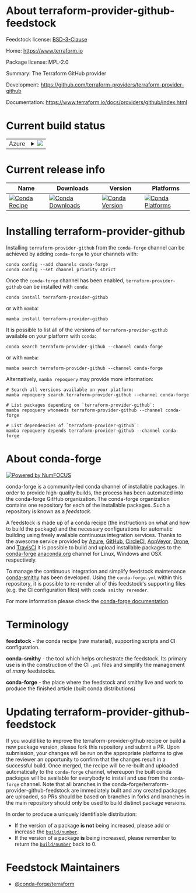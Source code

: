 About terraform-provider-github-feedstock
=========================================

Feedstock license: [BSD-3-Clause](https://github.com/conda-forge/terraform-provider-github-feedstock/blob/main/LICENSE.txt)

Home: https://www.terraform.io

Package license: MPL-2.0

Summary: The Terraform GitHub provider

Development: https://github.com/terraform-providers/terraform-provider-github

Documentation: https://www.terraform.io/docs/providers/github/index.html

Current build status
====================


<table>
    
  <tr>
    <td>Azure</td>
    <td>
      <details>
        <summary>
          <a href="https://dev.azure.com/conda-forge/feedstock-builds/_build/latest?definitionId=2019&branchName=main">
            <img src="https://dev.azure.com/conda-forge/feedstock-builds/_apis/build/status/terraform-provider-github-feedstock?branchName=main">
          </a>
        </summary>
        <table>
          <thead><tr><th>Variant</th><th>Status</th></tr></thead>
          <tbody><tr>
              <td>linux_64</td>
              <td>
                <a href="https://dev.azure.com/conda-forge/feedstock-builds/_build/latest?definitionId=2019&branchName=main">
                  <img src="https://dev.azure.com/conda-forge/feedstock-builds/_apis/build/status/terraform-provider-github-feedstock?branchName=main&jobName=linux&configuration=linux%20linux_64_" alt="variant">
                </a>
              </td>
            </tr><tr>
              <td>osx_64</td>
              <td>
                <a href="https://dev.azure.com/conda-forge/feedstock-builds/_build/latest?definitionId=2019&branchName=main">
                  <img src="https://dev.azure.com/conda-forge/feedstock-builds/_apis/build/status/terraform-provider-github-feedstock?branchName=main&jobName=osx&configuration=osx%20osx_64_" alt="variant">
                </a>
              </td>
            </tr><tr>
              <td>win_64</td>
              <td>
                <a href="https://dev.azure.com/conda-forge/feedstock-builds/_build/latest?definitionId=2019&branchName=main">
                  <img src="https://dev.azure.com/conda-forge/feedstock-builds/_apis/build/status/terraform-provider-github-feedstock?branchName=main&jobName=win&configuration=win%20win_64_" alt="variant">
                </a>
              </td>
            </tr>
          </tbody>
        </table>
      </details>
    </td>
  </tr>
</table>

Current release info
====================

| Name | Downloads | Version | Platforms |
| --- | --- | --- | --- |
| [![Conda Recipe](https://img.shields.io/badge/recipe-terraform--provider--github-green.svg)](https://anaconda.org/conda-forge/terraform-provider-github) | [![Conda Downloads](https://img.shields.io/conda/dn/conda-forge/terraform-provider-github.svg)](https://anaconda.org/conda-forge/terraform-provider-github) | [![Conda Version](https://img.shields.io/conda/vn/conda-forge/terraform-provider-github.svg)](https://anaconda.org/conda-forge/terraform-provider-github) | [![Conda Platforms](https://img.shields.io/conda/pn/conda-forge/terraform-provider-github.svg)](https://anaconda.org/conda-forge/terraform-provider-github) |

Installing terraform-provider-github
====================================

Installing `terraform-provider-github` from the `conda-forge` channel can be achieved by adding `conda-forge` to your channels with:

```
conda config --add channels conda-forge
conda config --set channel_priority strict
```

Once the `conda-forge` channel has been enabled, `terraform-provider-github` can be installed with `conda`:

```
conda install terraform-provider-github
```

or with `mamba`:

```
mamba install terraform-provider-github
```

It is possible to list all of the versions of `terraform-provider-github` available on your platform with `conda`:

```
conda search terraform-provider-github --channel conda-forge
```

or with `mamba`:

```
mamba search terraform-provider-github --channel conda-forge
```

Alternatively, `mamba repoquery` may provide more information:

```
# Search all versions available on your platform:
mamba repoquery search terraform-provider-github --channel conda-forge

# List packages depending on `terraform-provider-github`:
mamba repoquery whoneeds terraform-provider-github --channel conda-forge

# List dependencies of `terraform-provider-github`:
mamba repoquery depends terraform-provider-github --channel conda-forge
```


About conda-forge
=================

[![Powered by
NumFOCUS](https://img.shields.io/badge/powered%20by-NumFOCUS-orange.svg?style=flat&colorA=E1523D&colorB=007D8A)](https://numfocus.org)

conda-forge is a community-led conda channel of installable packages.
In order to provide high-quality builds, the process has been automated into the
conda-forge GitHub organization. The conda-forge organization contains one repository
for each of the installable packages. Such a repository is known as a *feedstock*.

A feedstock is made up of a conda recipe (the instructions on what and how to build
the package) and the necessary configurations for automatic building using freely
available continuous integration services. Thanks to the awesome service provided by
[Azure](https://azure.microsoft.com/en-us/services/devops/), [GitHub](https://github.com/),
[CircleCI](https://circleci.com/), [AppVeyor](https://www.appveyor.com/),
[Drone](https://cloud.drone.io/welcome), and [TravisCI](https://travis-ci.com/)
it is possible to build and upload installable packages to the
[conda-forge](https://anaconda.org/conda-forge) [anaconda.org](https://anaconda.org/)
channel for Linux, Windows and OSX respectively.

To manage the continuous integration and simplify feedstock maintenance
[conda-smithy](https://github.com/conda-forge/conda-smithy) has been developed.
Using the ``conda-forge.yml`` within this repository, it is possible to re-render all of
this feedstock's supporting files (e.g. the CI configuration files) with ``conda smithy rerender``.

For more information please check the [conda-forge documentation](https://conda-forge.org/docs/).

Terminology
===========

**feedstock** - the conda recipe (raw material), supporting scripts and CI configuration.

**conda-smithy** - the tool which helps orchestrate the feedstock.
                   Its primary use is in the construction of the CI ``.yml`` files
                   and simplify the management of *many* feedstocks.

**conda-forge** - the place where the feedstock and smithy live and work to
                  produce the finished article (built conda distributions)


Updating terraform-provider-github-feedstock
============================================

If you would like to improve the terraform-provider-github recipe or build a new
package version, please fork this repository and submit a PR. Upon submission,
your changes will be run on the appropriate platforms to give the reviewer an
opportunity to confirm that the changes result in a successful build. Once
merged, the recipe will be re-built and uploaded automatically to the
`conda-forge` channel, whereupon the built conda packages will be available for
everybody to install and use from the `conda-forge` channel.
Note that all branches in the conda-forge/terraform-provider-github-feedstock are
immediately built and any created packages are uploaded, so PRs should be based
on branches in forks and branches in the main repository should only be used to
build distinct package versions.

In order to produce a uniquely identifiable distribution:
 * If the version of a package **is not** being increased, please add or increase
   the [``build/number``](https://docs.conda.io/projects/conda-build/en/latest/resources/define-metadata.html#build-number-and-string).
 * If the version of a package **is** being increased, please remember to return
   the [``build/number``](https://docs.conda.io/projects/conda-build/en/latest/resources/define-metadata.html#build-number-and-string)
   back to 0.

Feedstock Maintainers
=====================

* [@conda-forge/terraform](https://github.com/orgs/conda-forge/teams/terraform/)

